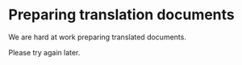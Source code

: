 # Preparing translation documents

We are hard at work preparing translated documents.

Please try again later.
